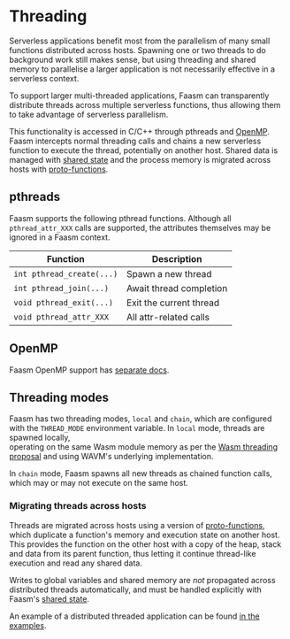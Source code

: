 # Threading

Serverless applications benefit most from the parallelism of many small functions
distributed across hosts. Spawning one or two threads to do background work still 
makes sense, but using threading and shared memory to parallelise a larger application 
is not necessarily effective in a serverless context.

To support larger multi-threaded applications, Faasm can transparently distribute 
threads across multiple serverless functions, thus allowing them to take advantage 
of serverless parallelism. 

This functionality is accessed in C/C++ through pthreads and [OpenMP](openmp.md). 
Faasm intercepts normal threading calls and chains a new serverless function to execute
the thread, potentially on another host. Shared data is managed with 
[shared state](state.md) and the process memory is migrated across hosts with
[proto-functions](proto_functions.md).

## pthreads
 
Faasm supports the following pthread functions. Although all `pthread_attr_XXX` calls
are supported, the attributes themselves may be ignored in a Faasm context.
 
| Function | Description  |
|---|---|
| `int pthread_create(...)` | Spawn a new thread | 
| `int pthread_join(...)` | Await thread completion |
| `void pthread_exit(...)` | Exit the current thread |
| `void pthread_attr_XXX` | All attr-related calls |

## OpenMP

Faasm OpenMP support has [separate docs](openmp.md).

## Threading modes

Faasm has two threading modes, `local` and `chain`, which are configured with the 
`THREAD_MODE` environment variable. In `local` mode, threads are spawned locally,  
operating on the same Wasm module memory as per the 
[Wasm threading proposal](https://github.com/WebAssembly/threads) and using 
WAVM's underlying implementation.

In `chain` mode, Faasm spawns all new threads as chained function calls, which 
may or may not execute on the same host.

### Migrating threads across hosts

Threads are migrated across hosts using a version of [proto-functions](proto_functions.md), 
which duplicate a function's memory and execution state on another host. This provides
the function on the other host with a copy of the heap, stack and data from its parent 
function, thus letting it continue thread-like execution and read any shared data. 

Writes to global variables and shared memory are _not_ propagated across distributed 
threads automatically, and must be handled explicitly with Faasm's [shared state](state.md).

An example of a distributed threaded application can be found [in the examples](../func/demo/threads_dist.cpp).
